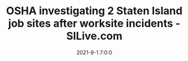 ---
"title": "OSHA investigating 2 Staten Island job sites after worksite incidents - SILive.com"
"date": "2021-9-1 7:0:0"
"feed_name": "GOOGLENEWSCONSTRUCTION"
"feed_website": "https://news.google.com/search?q=construction%2Bincident&hl=en-US&gl=US&ceid=US:en"
"feed_rss": "https://news.google.com/rss/search?q=construction%2Bincident&hl=en-US&gl=US&ceid=US:en"
"link": "https://www.silive.com/crime-safety/2021/09/osha-investigating-2-staten-island-job-sites-after-worksite-incidents.html"
"file": "_posts/2021-1-1-8297c2632153701e198a74f509405cf06aec792b.md"
"accident": "1"
"drilling": "0"
"dead": "0"
"injured": "0"
---